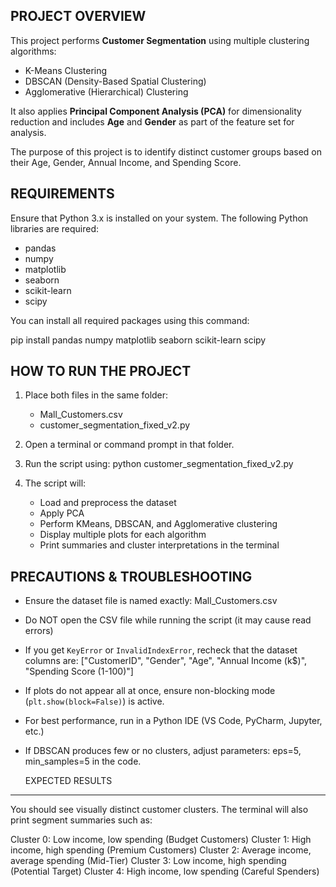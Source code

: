 PROJECT OVERVIEW
-------------------
This project performs **Customer Segmentation** using multiple clustering algorithms:
- K-Means Clustering
- DBSCAN (Density-Based Spatial Clustering)
- Agglomerative (Hierarchical) Clustering

It also applies **Principal Component Analysis (PCA)** for dimensionality reduction
and includes **Age** and **Gender** as part of the feature set for analysis.

The purpose of this project is to identify distinct customer groups based on 
their Age, Gender, Annual Income, and Spending Score.

REQUIREMENTS
---------------
Ensure that Python 3.x is installed on your system.
The following Python libraries are required:

- pandas
- numpy
- matplotlib
- seaborn
- scikit-learn
- scipy

You can install all required packages using this command:

pip install pandas numpy matplotlib seaborn scikit-learn scipy

HOW TO RUN THE PROJECT
-------------------------
1. Place both files in the same folder:
   - Mall_Customers.csv
   - customer_segmentation_fixed_v2.py

2. Open a terminal or command prompt in that folder.

3. Run the script using:
   python customer_segmentation_fixed_v2.py

4. The script will:
   - Load and preprocess the dataset
   - Apply PCA
   - Perform KMeans, DBSCAN, and Agglomerative clustering
   - Display multiple plots for each algorithm
   - Print summaries and cluster interpretations in the terminal

PRECAUTIONS & TROUBLESHOOTING
---------------------------------
- Ensure the dataset file is named exactly: Mall_Customers.csv
- Do NOT open the CSV file while running the script (it may cause read errors)
- If you get `KeyError` or `InvalidIndexError`, recheck that the dataset columns are:
  ["CustomerID", "Gender", "Age", "Annual Income (k$)", "Spending Score (1-100)"]
- If plots do not appear all at once, ensure non-blocking mode (`plt.show(block=False)`) is active.
- For best performance, run in a Python IDE (VS Code, PyCharm, Jupyter, etc.)
- If DBSCAN produces few or no clusters, adjust parameters:
  eps=5, min_samples=5 in the code.


  EXPECTED RESULTS
-------------------
You should see visually distinct customer clusters.
The terminal will also print segment summaries such as:

Cluster 0: Low income, low spending (Budget Customers)
Cluster 1: High income, high spending (Premium Customers)
Cluster 2: Average income, average spending (Mid-Tier)
Cluster 3: Low income, high spending (Potential Target)
Cluster 4: High income, low spending (Careful Spenders)

